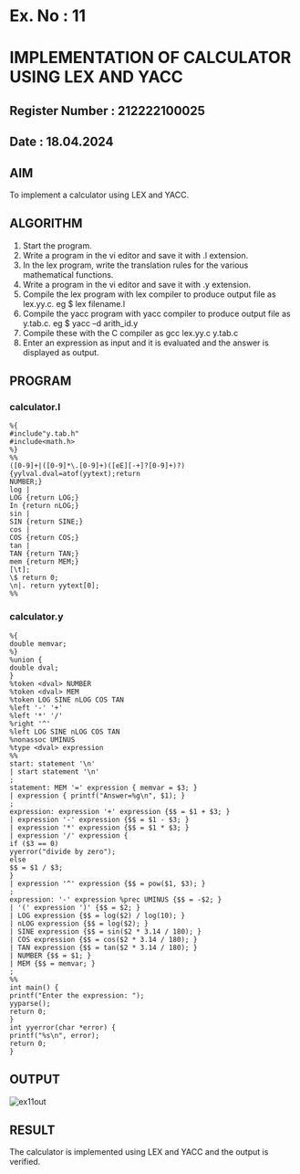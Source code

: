 # Ex. No : 11	
# IMPLEMENTATION OF CALCULATOR USING LEX AND YACC 
## Register Number : 212222100025 
## Date : 18.04.2024

## AIM   
To implement a calculator using LEX and YACC.

## ALGORITHM
1.	Start the program.
2.	Write a program in the vi editor and save it with .l extension.
3.	In the lex program, write the translation rules for the various mathematical functions.
4.	Write a program in the vi editor and save it with .y extension.
5.	Compile the lex program with lex compiler to produce output file as lex.yy.c. eg $ lex filename.l
6.	Compile the yacc program with yacc compiler to produce output file as y.tab.c. eg $ yacc –d arith_id.y
7.	Compile these with the C compiler as gcc lex.yy.c y.tab.c
8.	Enter an expression as input and it is evaluated and the answer is displayed as output.

## PROGRAM
### calculator.l
```
%{ 
#include"y.tab.h" 
#include<math.h> 
%} 
%% 
([0-9]+|([0-9]*\.[0-9]+)([eE][-+]?[0-9]+)?) {yylval.dval=atof(yytext);return 
NUMBER;} 
log | 
LOG {return LOG;} 
In {return nLOG;} 
sin | 
SIN {return SINE;} 
cos | 
COS {return COS;} 
tan | 
TAN {return TAN;} 
mem {return MEM;} 
[\t]; 
\$ return 0; 
\n|. return yytext[0]; 
%%
```
### calculator.y
```
%{ 
double memvar; 
%} 
%union { 
double dval; 
} 
%token <dval> NUMBER 
%token <dval> MEM 
%token LOG SINE nLOG COS TAN 
%left '-' '+' 
%left '*' '/' 
%right '^' 
%left LOG SINE nLOG COS TAN 
%nonassoc UMINUS 
%type <dval> expression 
%% 
start: statement '\n' 
| start statement '\n' 
; 
statement: MEM '=' expression { memvar = $3; } 
| expression { printf("Answer=%g\n", $1); } 
; 
expression: expression '+' expression {$$ = $1 + $3; } 
| expression '-' expression {$$ = $1 - $3; } 
| expression '*' expression {$$ = $1 * $3; } 
| expression '/' expression { 
if ($3 == 0) 
yyerror("divide by zero"); 
else 
$$ = $1 / $3; 
} 
| expression '^' expression {$$ = pow($1, $3); } 
; 
expression: '-' expression %prec UMINUS {$$ = -$2; } 
| '(' expression ')' {$$ = $2; } 
| LOG expression {$$ = log($2) / log(10); } 
| nLOG expression {$$ = log($2); } 
| SINE expression {$$ = sin($2 * 3.14 / 180); } 
| COS expression {$$ = cos($2 * 3.14 / 180); } 
| TAN expression {$$ = tan($2 * 3.14 / 180); } 
| NUMBER {$$ = $1; } 
| MEM {$$ = memvar; } 
; 
%% 
int main() { 
printf("Enter the expression: "); 
yyparse(); 
return 0; 
} 
int yyerror(char *error) { 
printf("%s\n", error); 
return 0; 
}
```

## OUTPUT 
![ex11out](https://github.com/Manoj162004/19CS409-Compiler-Design-Lab/assets/120365042/ffe6f4d4-30f7-4f6a-84e6-05ac89af5a71)

## RESULT
The calculator is implemented using LEX and YACC and the output is verified.
